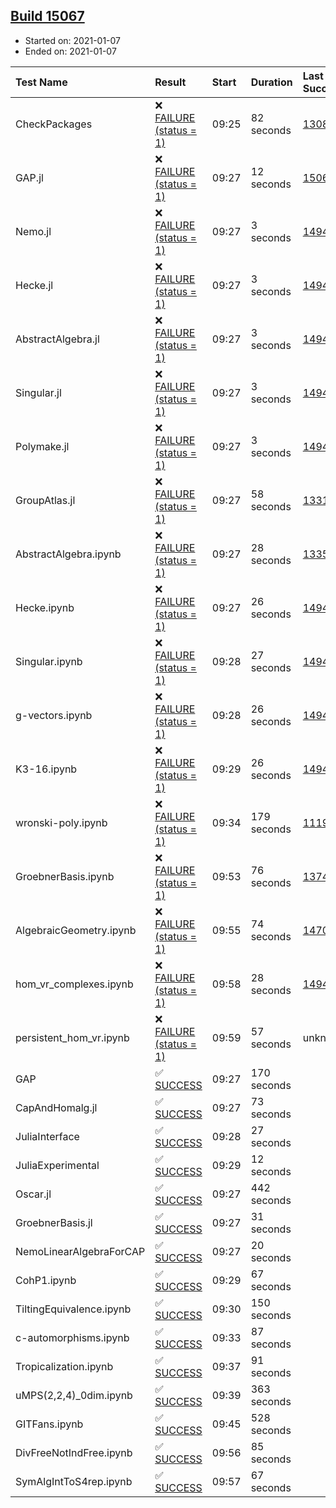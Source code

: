 ## [Build 15067](https://oscarci.mathematik.uni-kl.de/job/oscar/15067/)

* Started on: 2021-01-07
* Ended on: 2021-01-07

| Test Name    | Result | Start | Duration | Last Success | First Failure |
|:-------------|:-------|:------|:---------|:-------------|:--------------|
| CheckPackages | ❌ [FAILURE (status = 1)](https://oscarci.mathematik.uni-kl.de/job/oscar/15067/artifact/logs/build-15067/CheckPackages.log) | 09:25 | 82 seconds | [13085](https://oscarci.mathematik.uni-kl.de/job/oscar/13085/) | [13086](https://oscarci.mathematik.uni-kl.de/job/oscar/13086/) |
| GAP.jl | ❌ [FAILURE (status = 1)](https://oscarci.mathematik.uni-kl.de/job/oscar/15067/artifact/logs/build-15067/GAP.jl.log) | 09:27 | 12 seconds | [15064](https://oscarci.mathematik.uni-kl.de/job/oscar/15064/) | [15065](https://oscarci.mathematik.uni-kl.de/job/oscar/15065/) |
| Nemo.jl | ❌ [FAILURE (status = 1)](https://oscarci.mathematik.uni-kl.de/job/oscar/15067/artifact/logs/build-15067/Nemo.jl.log) | 09:27 | 3 seconds | [14940](https://oscarci.mathematik.uni-kl.de/job/oscar/14940/) | [14941](https://oscarci.mathematik.uni-kl.de/job/oscar/14941/) |
| Hecke.jl | ❌ [FAILURE (status = 1)](https://oscarci.mathematik.uni-kl.de/job/oscar/15067/artifact/logs/build-15067/Hecke.jl.log) | 09:27 | 3 seconds | [14940](https://oscarci.mathematik.uni-kl.de/job/oscar/14940/) | [14941](https://oscarci.mathematik.uni-kl.de/job/oscar/14941/) |
| AbstractAlgebra.jl | ❌ [FAILURE (status = 1)](https://oscarci.mathematik.uni-kl.de/job/oscar/15067/artifact/logs/build-15067/AbstractAlgebra.jl.log) | 09:27 | 3 seconds | [14940](https://oscarci.mathematik.uni-kl.de/job/oscar/14940/) | [14941](https://oscarci.mathematik.uni-kl.de/job/oscar/14941/) |
| Singular.jl | ❌ [FAILURE (status = 1)](https://oscarci.mathematik.uni-kl.de/job/oscar/15067/artifact/logs/build-15067/Singular.jl.log) | 09:27 | 3 seconds | [14940](https://oscarci.mathematik.uni-kl.de/job/oscar/14940/) | [14941](https://oscarci.mathematik.uni-kl.de/job/oscar/14941/) |
| Polymake.jl | ❌ [FAILURE (status = 1)](https://oscarci.mathematik.uni-kl.de/job/oscar/15067/artifact/logs/build-15067/Polymake.jl.log) | 09:27 | 3 seconds | [14943](https://oscarci.mathematik.uni-kl.de/job/oscar/14943/) | [14944](https://oscarci.mathematik.uni-kl.de/job/oscar/14944/) |
| GroupAtlas.jl | ❌ [FAILURE (status = 1)](https://oscarci.mathematik.uni-kl.de/job/oscar/15067/artifact/logs/build-15067/GroupAtlas.jl.log) | 09:27 | 58 seconds | [13311](https://oscarci.mathematik.uni-kl.de/job/oscar/13311/) | [13312](https://oscarci.mathematik.uni-kl.de/job/oscar/13312/) |
| AbstractAlgebra.ipynb | ❌ [FAILURE (status = 1)](https://oscarci.mathematik.uni-kl.de/job/oscar/15067/artifact/logs/build-15067/AbstractAlgebra.ipynb.log) | 09:27 | 28 seconds | [13355](https://oscarci.mathematik.uni-kl.de/job/oscar/13355/) | [13356](https://oscarci.mathematik.uni-kl.de/job/oscar/13356/) |
| Hecke.ipynb | ❌ [FAILURE (status = 1)](https://oscarci.mathematik.uni-kl.de/job/oscar/15067/artifact/logs/build-15067/Hecke.ipynb.log) | 09:27 | 26 seconds | [14940](https://oscarci.mathematik.uni-kl.de/job/oscar/14940/) | [14941](https://oscarci.mathematik.uni-kl.de/job/oscar/14941/) |
| Singular.ipynb | ❌ [FAILURE (status = 1)](https://oscarci.mathematik.uni-kl.de/job/oscar/15067/artifact/logs/build-15067/Singular.ipynb.log) | 09:28 | 27 seconds | [14940](https://oscarci.mathematik.uni-kl.de/job/oscar/14940/) | [14941](https://oscarci.mathematik.uni-kl.de/job/oscar/14941/) |
| g-vectors.ipynb | ❌ [FAILURE (status = 1)](https://oscarci.mathematik.uni-kl.de/job/oscar/15067/artifact/logs/build-15067/g-vectors.ipynb.log) | 09:28 | 26 seconds | [14943](https://oscarci.mathematik.uni-kl.de/job/oscar/14943/) | [14944](https://oscarci.mathematik.uni-kl.de/job/oscar/14944/) |
| K3-16.ipynb | ❌ [FAILURE (status = 1)](https://oscarci.mathematik.uni-kl.de/job/oscar/15067/artifact/logs/build-15067/K3-16.ipynb.log) | 09:29 | 26 seconds | [14943](https://oscarci.mathematik.uni-kl.de/job/oscar/14943/) | [14944](https://oscarci.mathematik.uni-kl.de/job/oscar/14944/) |
| wronski-poly.ipynb | ❌ [FAILURE (status = 1)](https://oscarci.mathematik.uni-kl.de/job/oscar/15067/artifact/logs/build-15067/wronski-poly.ipynb.log) | 09:34 | 179 seconds | [11192](https://oscarci.mathematik.uni-kl.de/job/oscar/11192/) | [11193](https://oscarci.mathematik.uni-kl.de/job/oscar/11193/) |
| GroebnerBasis.ipynb | ❌ [FAILURE (status = 1)](https://oscarci.mathematik.uni-kl.de/job/oscar/15067/artifact/logs/build-15067/GroebnerBasis.ipynb.log) | 09:53 | 76 seconds | [13748](https://oscarci.mathematik.uni-kl.de/job/oscar/13748/) | [13749](https://oscarci.mathematik.uni-kl.de/job/oscar/13749/) |
| AlgebraicGeometry.ipynb | ❌ [FAILURE (status = 1)](https://oscarci.mathematik.uni-kl.de/job/oscar/15067/artifact/logs/build-15067/AlgebraicGeometry.ipynb.log) | 09:55 | 74 seconds | [14701](https://oscarci.mathematik.uni-kl.de/job/oscar/14701/) | [14702](https://oscarci.mathematik.uni-kl.de/job/oscar/14702/) |
| hom_vr_complexes.ipynb | ❌ [FAILURE (status = 1)](https://oscarci.mathematik.uni-kl.de/job/oscar/15067/artifact/logs/build-15067/hom_vr_complexes.ipynb.log) | 09:58 | 28 seconds | [14943](https://oscarci.mathematik.uni-kl.de/job/oscar/14943/) | [14944](https://oscarci.mathematik.uni-kl.de/job/oscar/14944/) |
| persistent_hom_vr.ipynb | ❌ [FAILURE (status = 1)](https://oscarci.mathematik.uni-kl.de/job/oscar/15067/artifact/logs/build-15067/persistent_hom_vr.ipynb.log) | 09:59 | 57 seconds | unknown | unknown |
| GAP | ✅ [SUCCESS](https://oscarci.mathematik.uni-kl.de/job/oscar/15067/artifact/logs/build-15067/GAP.log) | 09:27 | 170 seconds |  |  |
| CapAndHomalg.jl | ✅ [SUCCESS](https://oscarci.mathematik.uni-kl.de/job/oscar/15067/artifact/logs/build-15067/CapAndHomalg.jl.log) | 09:27 | 73 seconds |  |  |
| JuliaInterface | ✅ [SUCCESS](https://oscarci.mathematik.uni-kl.de/job/oscar/15067/artifact/logs/build-15067/JuliaInterface.log) | 09:28 | 27 seconds |  |  |
| JuliaExperimental | ✅ [SUCCESS](https://oscarci.mathematik.uni-kl.de/job/oscar/15067/artifact/logs/build-15067/JuliaExperimental.log) | 09:29 | 12 seconds |  |  |
| Oscar.jl | ✅ [SUCCESS](https://oscarci.mathematik.uni-kl.de/job/oscar/15067/artifact/logs/build-15067/Oscar.jl.log) | 09:27 | 442 seconds |  |  |
| GroebnerBasis.jl | ✅ [SUCCESS](https://oscarci.mathematik.uni-kl.de/job/oscar/15067/artifact/logs/build-15067/GroebnerBasis.jl.log) | 09:27 | 31 seconds |  |  |
| NemoLinearAlgebraForCAP | ✅ [SUCCESS](https://oscarci.mathematik.uni-kl.de/job/oscar/15067/artifact/logs/build-15067/NemoLinearAlgebraForCAP.log) | 09:27 | 20 seconds |  |  |
| CohP1.ipynb | ✅ [SUCCESS](https://oscarci.mathematik.uni-kl.de/job/oscar/15067/artifact/logs/build-15067/CohP1.ipynb.log) | 09:29 | 67 seconds |  |  |
| TiltingEquivalence.ipynb | ✅ [SUCCESS](https://oscarci.mathematik.uni-kl.de/job/oscar/15067/artifact/logs/build-15067/TiltingEquivalence.ipynb.log) | 09:30 | 150 seconds |  |  |
| c-automorphisms.ipynb | ✅ [SUCCESS](https://oscarci.mathematik.uni-kl.de/job/oscar/15067/artifact/logs/build-15067/c-automorphisms.ipynb.log) | 09:33 | 87 seconds |  |  |
| Tropicalization.ipynb | ✅ [SUCCESS](https://oscarci.mathematik.uni-kl.de/job/oscar/15067/artifact/logs/build-15067/Tropicalization.ipynb.log) | 09:37 | 91 seconds |  |  |
| uMPS(2,2,4)_0dim.ipynb | ✅ [SUCCESS](https://oscarci.mathematik.uni-kl.de/job/oscar/15067/artifact/logs/build-15067/uMPS-2-2-4-_0dim.ipynb.log) | 09:39 | 363 seconds |  |  |
| GITFans.ipynb | ✅ [SUCCESS](https://oscarci.mathematik.uni-kl.de/job/oscar/15067/artifact/logs/build-15067/GITFans.ipynb.log) | 09:45 | 528 seconds |  |  |
| DivFreeNotIndFree.ipynb | ✅ [SUCCESS](https://oscarci.mathematik.uni-kl.de/job/oscar/15067/artifact/logs/build-15067/DivFreeNotIndFree.ipynb.log) | 09:56 | 85 seconds |  |  |
| SymAlgIntToS4rep.ipynb | ✅ [SUCCESS](https://oscarci.mathematik.uni-kl.de/job/oscar/15067/artifact/logs/build-15067/SymAlgIntToS4rep.ipynb.log) | 09:57 | 67 seconds |  |  |
